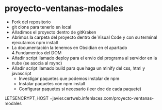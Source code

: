 # proyecto-ventanas-modales

- Fork del repositorio
- git clone para tenerlo en local
- Añadimos el proyecto dentro de gitKraken
- Abrimos la carpeta del proyecto dentro de Visual Code y con su terminal ejecutamos npm install
- La documentación la tenemos en Obsidian en el apartado 4.Fundamentos del DOM
- Añadir script llamado deploy para el envio del programa al servidor en la nube (se asocia al rsync)
- Añadir script llamado build para que haga un minify del css, html y javascript
  - Investigar paquetes que podemos instalar de npm
  - Instalar paquetes con npm install
  - Configurar paquetes si necesario (leer doc de cada paquete)

LETSENCRYPT_HOST =javier.certweb.infenlaces.com/proyecto-ventanas-modales

